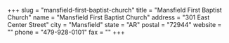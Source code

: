 +++
slug = "mansfield-first-baptist-church"
title = "Mansfield First Baptist Church"
name = "Mansfield First Baptist Church"
address = "301 East Center Street"
city = "Mansfield"
state = "AR"
postal = "72944"
website = ""
phone = "479-928-0101"
fax = ""
+++

